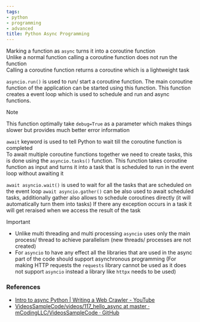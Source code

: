```yaml
---
tags:
- python
- programming
- advanced
title: Python Async Programming
---
```


Marking a function as `async` turns it into a coroutine function  
Unlike a normal function calling a coroutine function does not run the function  
Calling a coroutine function returns a coroutine which is a lightweight task

`asyncio.run()` is used to run/ start a coroutine function. The main coroutine function of the application can be started using this function. This function creates a event loop which is used to schedule and run and async functions. 

> [!NOTE]
> This function optimally take `debug=True` as a parameter which makes things slower but provides much better error information  

`await` keyword is used to tell Python to wait till the coroutine function is completed  
To await multiple coroutine functions together we need to create tasks, this is done using the  `asyncio.tasks()` function. This function takes coroutine function as input and turns it into a task that is scheduled to run in the event loop without awaiting it

`await asyncio.wait()` is used to wait for all the tasks that are scheduled on the event loop
`await asyncio.gather()` can be also used to await scheduled tasks, additionally gather also allows to schedule coroutines directly (it will automatically turn them into tasks)
If there any exception occurs in a task it will get reraised when we access the result of the task

> [!IMPORTANT]
> - Unlike multi threading and multi processing `asyncio` uses only the main process/ thread to achieve parallelism (new threads/ processes are not created)
> - For `asyncio` to have any effect all the libraries that are used in the async part of the code should support asynchronous programming (For making HTTP requests the `requests` library cannot be used as it does not support `asyncio` instead a library like `httpx` needs to be used)

### References

* [Intro to async Python | Writing a Web Crawler - YouTube](https://www.youtube.com/watch?v=ftmdDlwMwwQ)
* [VideosSampleCode/videos/117\_hello\_async at master · mCodingLLC/VideosSampleCode · GitHub](https://github.com/mCodingLLC/VideosSampleCode/tree/master/videos/117_hello_async)